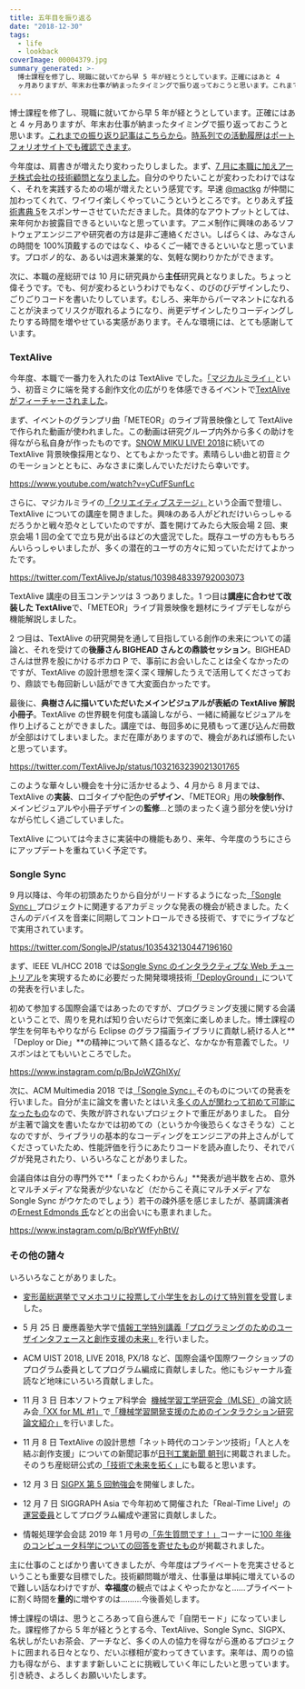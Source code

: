 ```yaml
---
title: 五年目を振り返る
date: "2018-12-30"
tags:
  - life
  - lookback
coverImage: 00004379.jpg
summary_generated: >-
  博士課程を修了し、現職に就いてから早 5 年が経とうとしています。正確にはあと 4
  ヶ月ありますが、年末お仕事が納まったタイミングで振り返っておこうと思います。これまでの振り返り記事はこちらから。時系列での活動履歴はポートフォリオサイトでも確認できます。今年度は、肩書きが増...
---
```


博士課程を修了し、現職に就いてから早 5 年が経とうとしています。正確にはあと 4 ヶ月ありますが、年末お仕事が納まったタイミングで振り返っておこうと思います。[これまでの振り返り記事はこちらから](http://junkato.jp/ja/blog/category/life/lookback/)。[時系列での活動履歴はポートフォリオサイトでも確認できます](https://junkato.jp/ja/timeline/)。

今年度は、肩書きが増えたり変わったりしました。まず、[7 月に本職に加えアーチ株式会社の技術顧問となりました](https://junkato.jp/ja/blog/2018/07/09/arch-inc-technical-advisor/)。自分のやりたいことが変わったわけではなく、それを実践するための場が増えたという感覚です。早速 [@mactkg](https://twitter.com/mactkg) が仲間に加わってくれて、ワイワイ楽しくやっていこうというところです。とりあえず[技術書典 5](https://techbookfest.org/event/tbf05)をスポンサーさせていただきました。具体的なアウトプットとしては、来年何かお披露目できるといいなと思っています。アニメ制作に興味のあるソフトウェアエンジニアや研究者の方は是非ご連絡ください。しばらくは、みなさんの時間を 100%頂戴するのではなく、ゆるくご一緒できるといいなと思っています。プロボノ的な、あるいは週末兼業的な、気軽な関わりかたができます。

次に、本職の産総研では 10 月に研究員から**主任**研究員となりました。ちょっと偉そうです。でも、何が変わるというわけでもなく、のびのびデザインしたり、ごりごりコードを書いたりしています。むしろ、来年からパーマネントになれることが決まってリスクが取れるようになり、尚更デザインしたりコーディングしたりする時間を増やせている実感があります。そんな環境には、とても感謝しています。

### TextAlive

今年度、本職で一番力を入れたのは TextAlive でした。[「マジカルミライ」](https://magicalmirai.com/2018/)という、初音ミクに端を発する創作文化の広がりを体感できるイベントで[TextAlive がフィーチャーされました](http://docs.textalive.jp/magicalmirai2018/)。

まず、イベントのグランプリ曲「METEOR」のライブ背景映像として TextAlive で作られた動画が使われました。この動画は研究グループ内外から多くの助けを得ながら私自身が作ったものです。[SNOW MIKU LIVE! 2018](http://docs.textalive.jp/snowmiku2018/)に続いての TextAlive 背景映像採用となり、とてもよかったです。素晴らしい曲と初音ミクのモーションとともに、みなさまに楽しんでいただけたら幸いです。

https://www.youtube.com/watch?v=yCufFSunfLc

さらに、マジカルミライの[「クリエイティブステージ」](https://magicalmirai.com/2018/tokyo_crestage.html#crestage_0901)という企画で登壇し、TextAlive についての講座を開きました。興味のある人がどれだけいらっしゃるだろうかと戦々恐々としていたのですが、蓋を開けてみたら大阪会場 2 回、東京会場 1 回の全てで立ち見が出るほどの大盛況でした。既存ユーザの方ももちろんいらっしゃいましたが、多くの潜在的ユーザの方々に知っていただけてよかったです。

https://twitter.com/TextAliveJp/status/1039848339792003073

TextAlive 講座の目玉コンテンツは 3 つありました。1 つ目は**講座に合わせて改装した TextAlive**で、「METEOR」ライブ背景映像を題材にライブデモしながら機能解説しました。

2 つ目は、TextAlive の研究開発を通して目指している創作の未来についての議論と、それを受けての**後藤さん BIGHEAD さんとの鼎談セッション**。BIGHEAD さんは世界を股にかけるボカロ P で、事前にお会いしたことは全くなかったのですが、TextAlive の設計思想を深く深く理解したうえで活用してくださっており、鼎談でも毎回新しい話ができて大変面白かったです。

最後に、**典樹さんに描いていただいたメインビジュアルが表紙の TextAlive 解説小冊子**。TextAlive の世界観を何度も議論しながら、一緒に綺麗なビジュアルを作り上げることができました。講座では、毎回多めに見積もって運び込んだ冊数が全部はけてしまいました。まだ在庫がありますので、機会があれば頒布したいと思っています。

https://twitter.com/TextAliveJp/status/1032163239021301765

このような華々しい機会を十分に活かせるよう、4 月から 8 月までは、TextAlive の**実装**、ロゴタイプや配色の**デザイン**、「METEOR」用の**映像制作**、メインビジュアルや小冊子デザインの**監修**…と頭のまったく違う部分を使い分けながら忙しく過ごしていました。

TextAlive については今まさに実装中の機能もあり、来年、今年度のうちにさらにアップデートを重ねていく予定です。

### Songle Sync

9 月以降は、今年の初頭あたりから自分がリードするようになった[「Songle Sync」](http://api.songle.jp/sync)プロジェクトに関連するアカデミックな発表の機会が続きました。たくさんのデバイスを音楽に同期してコントロールできる技術で、すでにライブなどで実用されています。

https://twitter.com/SongleJP/status/1035432130447196160

まず、IEEE VL/HCC 2018 では[Songle Sync のインタラクティブな Web チュートリアル](http://tutorial.songle.jp)を実現するために必要だった開発環境技術[「DeployGround」](https://junkato.jp/ja/deployground/)についての発表を行いました。

初めて参加する国際会議ではあったのですが、プログラミング支援に関する会議ということで、周りを見れば知り合いだらけで気楽に楽しめました。博士課程の学生を何年もやりながら Eclipse のグラフ描画ライブラリに貢献し続ける人と**「Deploy or Die」**の精神について熱く語るなど、なかなか有意義でした。リスボンはとてもいいところでした。

https://www.instagram.com/p/BpJoWZGhlXy/

次に、ACM Multimedia 2018 では[「Songle Sync」](https://junkato.jp/ja/songle-sync/)そのものについての発表を行いました。自分が主に論文を書いたとはいえ[多くの人が関わって初めて可能になったもの](http://api.songle.jp/sync#credit)なので、失敗が許されないプロジェクトで重圧がありました。 自分が主著で論文を書いたなかでは初めての（というか今後恐らくなさそうな）ことなのですが、ライブラリの基本的なコーディングをエンジニアの井上さんがしてくださっていたため、性能評価を行うにあたりコードを読み直したり、それでバグが発見されたり、いろいろなことがありました。

会議自体は自分の専門外で**「まったくわからん」**発表が過半数を占め、意外とマルチメディアな発表が少ないなど（だからこそ真にマルチメディアな Songle Sync がウケたのでしょう）若干の疎外感を感じましたが、基調講演者の[Ernest Edmonds 氏](http://ernestedmonds.com/)などとの出会いにも恵まれました。

https://www.instagram.com/p/BpYWfFyhBtV/

### その他の諸々

いろいろなことがありました。

- [変形菌総選挙でマメホコリに投票して小学生をおしのけて特別賞を受賞](https://www.facebook.com/IbarakiNatureMuseum/photos/a.221299501404293/845426425658261/?type=3)しました。
- 5 月 25 日 慶應義塾大学で[情報工学特別講義「プログラミングのためのユーザインタフェースと創作支援の未来」](https://twitter.com/Yuta_Sugiura/status/990140503076159488)を行いました。
- ACM UIST 2018, LIVE 2018, PX/18 など、国際会議や国際ワークショップのプログラム委員としてプログラム編成に貢献しました。他にもジャーナル査読など地味にいろいろ貢献しました。
- 11 月 3 日 日本ソフトウェア科学会  [機械学習工学研究会（MLSE）](https://sites.google.com/view/sig-mlse/)の論文読み会[「XX for ML #1」](https://mlxse.connpass.com/event/102910/)で[「機械学習開発支援のためのインタラクション研究 論文紹介」](https://junkato.jp/ja/blog/2018/12/19/hci-for-machine-learning/)を行いました。
- 11 月 8 日 TextAlive の設計思想「ネット時代のコンテンツ技術」「人と人を結ぶ創作支援」についての新聞記事が[日刊工業新聞 朝刊](https://www.nikkan.co.jp/articles/view/00495157)に掲載されました。そのうち産総研公式の[「技術で未来を拓く」](https://www.aist.go.jp/aist_j/research/nikkanko_rensai/index.html)にも載ると思います。

- 12 月 3 日 [SIGPX 第 5 回勉強会](https://sigpx.org/5/)を開催しました。
- 12 月 7 日 SIGGRAPH Asia で今年初めて開催された「Real-Time Live!」の[運営委員](https://sa2018.siggraph.org/jp/submitters/real-time-live/real-time-live-committee)としてプログラム編成や運営に貢献しました。
- 情報処理学会会誌 2019 年 1 月号の[「先生質問です！」](https://www.ipsj.or.jp/magazine/sensei-q/6001.html)コーナーに[100 年後のコンピュータ科学についての回答を寄せたもの](https://junkato.jp/ja/blog/2018/12/22/computer-science-in-the-future/)が掲載されました。

主に仕事のことばかり書いてきましたが、今年度はプライベートを充実させるということも重要な目標でした。技術顧問職が増え、仕事量は単純に増えているので難しい話なわけですが、**幸福度**の観点ではよくやったかなと……プライベートに割く時間を**量的**に増やすのは………今後善処します。

博士課程の頃は、思うところあって自ら進んで「自閉モード」になっていました。課程修了から 5 年が経とうとする今、TextAlive、Songle Sync、SIGPX、名状しがたいお茶会、アーチなど、多くの人の協力を得ながら進めるプロジェクトに囲まれる日々となり、だいぶ様相が変わってきています。来年は、周りの協力も得ながら、ますます新しいことに挑戦していく年にしたいと思っています。引き続き、よろしくお願いいたします。
